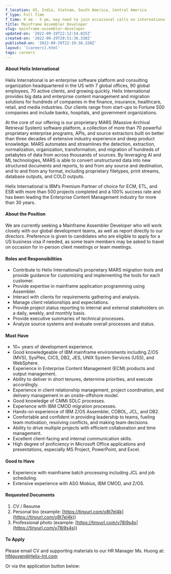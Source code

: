 ```yaml
---
f_location: US, India, Vietnam, South America, Central America
f_type: Full Time
f_time: 9 am - 5 pm, may need to join occasional calls on international timezones.
title: Mainframe Assembler Developer
slug: mainframe-assembler-developer
updated-on: '2022-09-29T22:12:54.025Z'
created-on: '2022-09-29T20:51:36.330Z'
published-on: '2022-09-29T22:19:38.320Z'
layout: '[careers].html'
tags: careers
---
```


#### About Helix International

Helix International is an enterprise software platform and consulting organization headquartered in the US with 7 global offices, 90 global employees, 70 active clients, and growing quickly. Helix International provides big data and enterprise content management and migration solutions for hundreds of companies in the finance, insurance, healthcare, retail, and media industries. Our clients range from start-ups to Fortune 500 companies and include banks, hospitals, and government organizations.

At the core of our offering is our proprietary MARS (Massive Archival Retrieval System) software platform, a collection of more than 70 powerful proprietary enterprise programs, APIs, and source extractors built on better than three decades of extensive industry experience and deep product knowledge. MARS automates and streamlines the detection, extraction, normalization, organization, transformation, and migration of hundreds of petabytes of data from across thousands of sources. By leveraging AI and ML technologies, MARS is able to convert unstructured data into new structured documents and reports, to and from any source and destination, and to and from any format, including proprietary filetypes, print streams, database outputs, and COLD outputs.

Helix International is IBM’s Premium Partner of choice for ECM, ETL, and ESB with more than 500 projects completed and a 100% success rate and has been leading the Enterprise Content Management industry for more than 30 years.

#### About the Position

We are currently seeking a Mainframe Assembler Developer who will work closely with our global development teams, as well as report directly to our directors. Preference is given to candidates who are eligible to apply for a US business visa if needed, as some team members may be asked to travel on occasion for in-person client meetings or team meetings.

#### Roles and Responsibilities

*   Contribute to Helix International’s proprietary MARS migration tools and provide guidance for customizing and implementing the tools for each customer.
*   Provide expertise in mainframe application programming using Assembler.
*   Interact with clients for requirements gathering and analysis.
*   Manage client relationships and expectations.
*   Provide project status reporting to internal and external stakeholders on a daily, weekly, and monthly basis.
*   Provide executive summaries of technical processes.
*   Analyze source systems and evaluate overall processes and status.

#### Must Have

*   10+ years of development experience.
*   Good knowledgeable of IBM mainframe environments including Z/OS (MVS), SysPlex, CICS, DB2, JES, UNIX System Services (USS), and WebSphere.
*   Experience in Enterprise Content Management (ECM) products and output management.
*   Ability to deliver in short tenures, determine priorities, and execute accordingly.
*   Experience in client relationship management, project coordination, and delivery management in an onsite-offshore model.
*   Good knowledge of CMMi SDLC processes.
*   Experience with IBM CMOD migration processes.
*   Hands-on experience of IBM Z/OS Assembler, COBOL, JCL, and DB2.
*   Comfortable and confident in providing leadership to teams, fueling team motivation, resolving conflicts, and making team decisions.
*   Ability to drive multiple projects with efficient collaboration and time management.
*   Excellent client-facing and internal communication skills.
*   High degree of proficiency in Microsoft Office applications and presentations, especially MS Project, PowerPoint, and Excel.

#### Good to Have

*   Experience with mainframe batch processing including JCL and job scheduling.
*   Extensive experience with ASG Mobius, IBM CMOD, and Z/OS.

#### Requested Documents

1.  CV / Resume
2.  Personal bio (example: [https://tinyurl.com/y8t7el4k](https://tinyurl.com/y8t7el4k))
3.  Professional photo (example: [https://tinyurl.com/y78j9s4s](https://tinyurl.com/y78j9s4s))

#### To Apply

Please email CV and supporting materials to our HR Manager Ms. Huong at: [HNguyen@Helix-Int.com](mailto:HNguyen@Helix-Int.com)

Or via the application button below:

